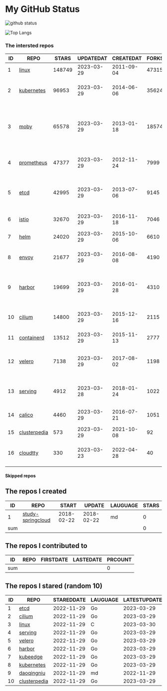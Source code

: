 # My GitHub Status

<img src="https://github-readme-stats-1.yihong0618.vercel.app/api?username=daoqingniu&show_icons=true&&&hide_title=true&count_private=true" alt="github status" />

![Top Langs](https://github-readme-stats-1.yihong0618.vercel.app/api/top-langs/?username=daoqingniu&layout=compact)

<!--START_SECTION:github_repos-->
### The intersted repos
| ID |                              REPO                               | STARS  | UPDATEDAT  | CREATEDAT  | FORKSCOUNT |                                              DESCRIPTIONS                                              |
|----|-----------------------------------------------------------------|--------|------------|------------|------------|--------------------------------------------------------------------------------------------------------|
|  1 | [linux](https://github.com/torvalds/linux)                      | 148749 | 2023-03-29 | 2011-09-04 |      47315 | Linux kernel source tree                                                                               |
|  2 | [kubernetes](https://github.com/kubernetes/kubernetes)          |  96953 | 2023-03-29 | 2014-06-06 |      35624 | Production-Grade Container Scheduling and Management                                                   |
|  3 | [moby](https://github.com/moby/moby)                            |  65578 | 2023-03-29 | 2013-01-18 |      18574 | Moby Project - a collaborative project for the container ecosystem to assemble container-based systems |
|  4 | [prometheus](https://github.com/prometheus/prometheus)          |  47377 | 2023-03-29 | 2012-11-24 |       7999 | The Prometheus monitoring system and time series database.                                             |
|  5 | [etcd](https://github.com/etcd-io/etcd)                         |  42995 | 2023-03-29 | 2013-07-06 |       9145 | Distributed reliable key-value store for the most critical data of a distributed system                |
|  6 | [istio](https://github.com/istio/istio)                         |  32670 | 2023-03-29 | 2016-11-18 |       7046 | Connect, secure, control, and observe services.                                                        |
|  7 | [helm](https://github.com/helm/helm)                            |  24020 | 2023-03-29 | 2015-10-06 |       6610 | The Kubernetes Package Manager                                                                         |
|  8 | [envoy](https://github.com/envoyproxy/envoy)                    |  21677 | 2023-03-29 | 2016-08-08 |       4190 | Cloud-native high-performance edge/middle/service proxy                                                |
|  9 | [harbor](https://github.com/goharbor/harbor)                    |  19699 | 2023-03-29 | 2016-01-28 |       4310 | An open source trusted cloud native registry project that stores, signs, and scans content.            |
| 10 | [cilium](https://github.com/cilium/cilium)                      |  14800 | 2023-03-29 | 2015-12-16 |       2115 | eBPF-based Networking, Security, and Observability                                                     |
| 11 | [containerd](https://github.com/containerd/containerd)          |  13512 | 2023-03-29 | 2015-11-13 |       2777 | An open and reliable container runtime                                                                 |
| 12 | [velero](https://github.com/vmware-tanzu/velero)                |   7138 | 2023-03-29 | 2017-08-02 |       1198 | Backup and migrate Kubernetes applications and their persistent volumes                                |
| 13 | [serving](https://github.com/knative/serving)                   |   4912 | 2023-03-28 | 2018-01-24 |       1022 | Kubernetes-based, scale-to-zero, request-driven compute                                                |
| 14 | [calico](https://github.com/projectcalico/calico)               |   4460 | 2023-03-29 | 2016-07-21 |       1051 | Cloud native networking and network security                                                           |
| 15 | [clusterpedia](https://github.com/clusterpedia-io/clusterpedia) |    573 | 2023-03-29 | 2021-10-08 |         92 | The Encyclopedia of Kubernetes clusters                                                                |
| 16 | [cloudtty](https://github.com/cloudtty/cloudtty)                |    330 | 2023-03-23 | 2022-04-28 |         40 | A Friendly Kubernetes CloudShell (Web Terminal) !                                                      |



#### Skipped repos
<!--END_SECTION:github_repos-->

<!--START_SECTION:my_github-->
## The repos I created
| ID  |                                 REPO                                 |   START    |   UPDATE   | LAUGUAGE | STARS |
|-----|----------------------------------------------------------------------|------------|------------|----------|-------|
|   1 | [study-springcloud](https://github.com/daoqingniu/study-springcloud) | 2018-02-22 | 2018-02-22 | md       |     0 |
| sum |                                                                      |            |            |          |     0 |

## The repos I contributed to
| ID  | REPO | FIRSTDATE | LASTEDATE | PRCOUNT |
|-----|------|-----------|-----------|---------|
| sum |      |           |           |       0 |

## The repos I stared (random 10)
| ID |                              REPO                               | STAREDDATE | LAUGUAGE | LATESTUPDATE |
|----|-----------------------------------------------------------------|------------|----------|--------------|
|  1 | [etcd](https://github.com/etcd-io/etcd)                         | 2022-11-29 | Go       | 2023-03-29   |
|  2 | [cilium](https://github.com/cilium/cilium)                      | 2022-11-29 | Go       | 2023-03-29   |
|  3 | [linux](https://github.com/torvalds/linux)                      | 2022-11-29 | C        | 2023-03-30   |
|  4 | [serving](https://github.com/knative/serving)                   | 2022-11-29 | Go       | 2023-03-29   |
|  5 | [velero](https://github.com/vmware-tanzu/velero)                | 2022-11-29 | Go       | 2023-03-29   |
|  6 | [harbor](https://github.com/goharbor/harbor)                    | 2022-11-29 | Go       | 2023-03-29   |
|  7 | [kubeedge](https://github.com/kubeedge/kubeedge)                | 2022-11-29 | Go       | 2023-03-29   |
|  8 | [kubernetes](https://github.com/kubernetes/kubernetes)          | 2022-11-29 | Go       | 2023-03-29   |
|  9 | [daoqingniu](https://github.com/daoqingniu/daoqingniu)          | 2022-11-29 | md       | 2022-11-29   |
| 10 | [clusterpedia](https://github.com/clusterpedia-io/clusterpedia) | 2022-11-29 | Go       | 2023-03-29   |

<!--END_SECTION:my_github-->
